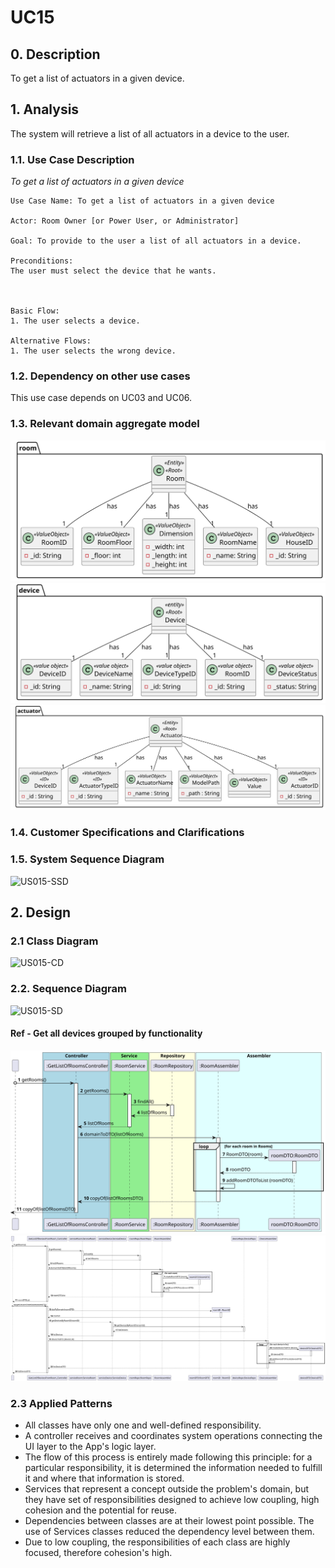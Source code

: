 # UC15

## 0. Description

To get a list of actuators in a given device.

## 1. Analysis
The system will retrieve a list of all actuators in a device to the user.

### 1.1. Use Case Description
_To get a list of actuators in a given device_

    Use Case Name: To get a list of actuators in a given device

    Actor: Room Owner [or Power User, or Administrator]

    Goal: To provide to the user a list of all actuators in a device.

    Preconditions:
    The user must select the device that he wants.

    

    Basic Flow:
    1. The user selects a device.

    Alternative Flows:
    1. The user selects the wrong device.
   


### 1.2. Dependency on other use cases
This use case depends on UC03 and UC06.

### 1.3. Relevant domain aggregate model
![Room](../../ooa/4.agreggateModels/Room_v1.svg)
![Device](../../ooa/4.agreggateModels/Device_v1.svg)
![Actuator](../../ooa/4.agreggateModels/Actuator_v1.svg)

### 1.4. Customer Specifications and Clarifications


### 1.5. System Sequence Diagram
![US015-SSD](artifacts/uc15_SSD.puml)

## 2. Design

### 2.1 Class Diagram
![US015-CD](artifacts/uc15_CD.puml)

### 2.2. Sequence Diagram
![US015-SD](artifacts/uc15_SD.puml)

#### Ref - Get all devices grouped by functionality
![US015-SD-ref03](../uc03_toGetListOfRooms/artifacts/uc03_SD_v2.svg)
![US015-SD-ref06](../uc06_toGetListOfAllDevicesInRoom/artifacts/uc06_SD_v2.svg)

### 2.3 Applied Patterns
- All classes have only one and well-defined responsibility.
- A controller receives and coordinates system operations connecting the UI layer to the App's logic layer.
- The flow of this process is entirely made following this principle: for a particular responsibility, it is determined the information needed to fulfill it and where that information is stored.
- Services that represent a concept outside the problem's domain, but they have set of responsibilities designed to achieve low coupling, high cohesion and the potential for reuse.
- Dependencies between classes are at their lowest point possible. The use of Services classes reduced the dependency level between them.
- Due to low coupling, the responsibilities of each class are highly focused, therefore cohesion's high.
